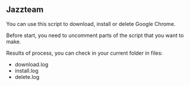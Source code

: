 ## Jazzteam

You can use this script to download, install or delete Google Chrome.

Before start, you need to uncomment parts of the script that you want to make. 

Results of process, you can check in your current folder in files:
- download.log
- install.log
- delete.log

